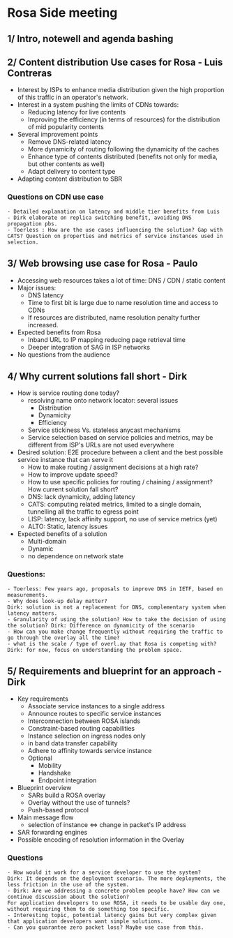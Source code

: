 # Rosa Side meeting

## 1/ Intro, notewell and agenda bashing

## 2/ Content distribution Use cases for Rosa - Luis Contreras

- Interest by ISPs to enhance media distribution given the high proportion of this traffic in an operator's network.
- Interest in a system pushing the limits of CDNs towards:
	- Reducing latency for live contents
	- Improving the efficiency (in terms of resources) for the distribution of mid popularity contents
- Several improvement points
	- Remove DNS-related latency
	- More dynamicity of routing following the dynamicity of the caches
	- Enhance type of contents distributed (benefits not only for media, but other contents as well)
	- Adapt delivery to content type
- Adapting content distribution to SBR

### Questions on CDN use case
	- Detailed explanation on latency and middle tier benefits from Luis
	- Dirk elaborate on replica switching benefit, avoiding DNS propagation pbs.
	- Toerless : How are the use cases influencing the solution? Gap with CATS? Question on properties and metrics of service instances used in selection.

## 3/ Web browsing use case for Rosa - Paulo

- Accessing web resources takes a lot of time: DNS / CDN / static content
- Major issues:
	- DNS latency
	- Time to first bit is large due to name resolution time and access to CDNs
	- If resources are distributed, name resolution penalty further increased.
- Expected benefits from Rosa
	- Inband URL to IP mapping reducing page retrieval time
	- Deeper integration of SAG in ISP networks
- No questions from the audience

## 4/ Why current solutions fall short - Dirk

- How is service routing done today?
	- resolving name onto network locator: several issues
		- Distribution
		- Dynamicity
		- Efficiency
	- Service stickiness Vs. stateless anycast mechanisms
	- Service selection based on service policies and metrics, may be different from ISP's
	URLs are not used everywhere
- Desired solution: E2E procedure between a client and the best possible service instance that can serve it
	- How to make routing / assignment decisions at a high rate?
	- How to improve update speed?
	- How to use specific policies for routing / chaining / assignment?
How current solution fall short?
	- DNS: lack dynamicity, adding latency
	- CATS: computing related metrics, limited to a single domain, tunnelling all the traffic to egress point
	- LISP: latency, lack affinity support, no use of service metrics (yet)
	- ALTO: Static, latency issues
- Expected benefits of a solution
	- Multi-domain
	- Dynamic
	- no dependence on network state

### Questions:
	- Toerless: Few years ago, proposals to improve DNS in IETF, based on measurements.
	- Why does look-up delay matter?
	Dirk: solution is not a replacement for DNS, complementary system when latency matters.
	- Granularity of using the solution? How to take the decision of using the solution? Dirk: Difference on dynamicity of the scenario
	- How can you make change frequently without requiring the traffic to go through the overlay all the time?
	- what is the scale / type of overl.ay that Rosa is competing with? Dirk: for now, focus on understanding the problem space.

## 5/ Requirements and blueprint for an approach - Dirk

- Key requirements
	- Associate service instances to a single address
	- Announce routes to specific service instances
	- Interconnection between ROSA islands
	- Constraint-based routing capabilities
	- Instance selection on ingress nodes only
	- in band data transfer capability
	- Adhere to affinity towards service instance
	- Optional
		- Mobility
		- Handshake
		- Endpoint integration
- Blueprint overview
	- SARs build a ROSA overlay
	- Overlay without the use of tunnels?
	- Push-based protocol
- Main message flow
	- selection of instance <=> change in packet's IP address
- SAR forwarding engines
- Possible encoding of resolution information in the Overlay

### Questions
	- How would it work for a service developer to use the system?
	Dirk: It depends on the deployment scenario. The more deployments, the less friction in the use of the system.
	- Dirk: Are we addressing a concrete problem people have? How can we continue discussion about the solution?
	For application developers to use ROSA, it needs to be usable day one, without requiring them to do something too specific.
	- Interesting topic, potential latency gains but very complex given that application developers want simple solutions.
	- Can you guarantee zero packet loss? Maybe use case from this.
